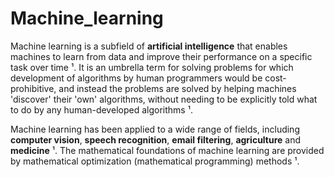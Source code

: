 # Machine_learning
Machine learning is a subfield of **artificial intelligence** that enables machines to learn from data and improve their performance on a specific task over time ¹. It is an umbrella term for solving problems for which development of algorithms by human programmers would be cost-prohibitive, and instead the problems are solved by helping machines 'discover' their 'own' algorithms, without needing to be explicitly told what to do by any human-developed algorithms ¹. 

Machine learning has been applied to a wide range of fields, including **computer vision**, **speech recognition**, **email filtering**, **agriculture** and **medicine** ¹. The mathematical foundations of machine learning are provided by mathematical optimization (mathematical programming) methods ¹.


